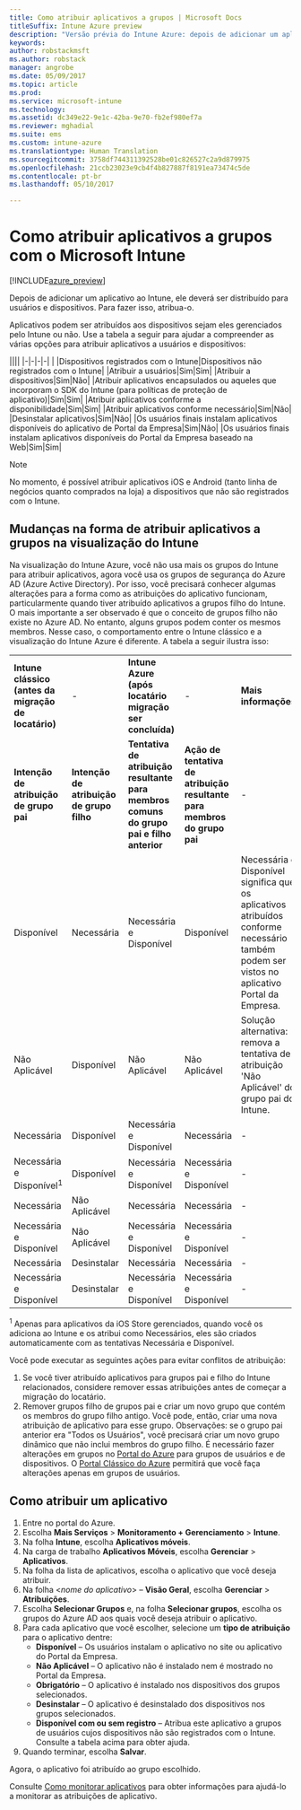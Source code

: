 ```yaml
---
title: Como atribuir aplicativos a grupos | Microsoft Docs
titleSuffix: Intune Azure preview
description: "Versão prévia do Intune Azure: depois de adicionar um aplicativo ao Intune, ele deverá ser atribuído a grupos de usuários ou dispositivos."
keywords: 
author: robstackmsft
ms.author: robstack
manager: angrobe
ms.date: 05/09/2017
ms.topic: article
ms.prod: 
ms.service: microsoft-intune
ms.technology: 
ms.assetid: dc349e22-9e1c-42ba-9e70-fb2ef980ef7a
ms.reviewer: mghadial
ms.suite: ems
ms.custom: intune-azure
ms.translationtype: Human Translation
ms.sourcegitcommit: 3758df744311392528be01c826527c2a9d879975
ms.openlocfilehash: 21ccb23023e9cb4f4b827887f8191ea73474c5de
ms.contentlocale: pt-br
ms.lasthandoff: 05/10/2017

---
```


# <a name="how-to-assign-apps-to-groups-with-microsoft-intune"></a>Como atribuir aplicativos a grupos com o Microsoft Intune

[!INCLUDE[azure_preview](../includes/azure_preview.md)]

Depois de adicionar um aplicativo ao Intune, ele deverá ser distribuído para usuários e dispositivos. Para fazer isso, atribua-o.

Aplicativos podem ser atribuídos aos dispositivos sejam eles gerenciados pelo Intune ou não. Use a tabela a seguir para ajudar a compreender as várias opções para atribuir aplicativos a usuários e dispositivos:

||||
|-|-|-|-|
|&nbsp;|Dispositivos registrados com o Intune|Dispositivos não registrados com o Intune|
|Atribuir a usuários|Sim|Sim|
|Atribuir a dispositivos|Sim|Não|
|Atribuir aplicativos encapsulados ou aqueles que incorporam o SDK do Intune (para políticas de proteção de aplicativo)|Sim|Sim|
|Atribuir aplicativos conforme a disponibilidade|Sim|Sim|
|Atribuir aplicativos conforme necessário|Sim|Não|
|Desinstalar aplicativos|Sim|Não|
|Os usuários finais instalam aplicativos disponíveis do aplicativo de Portal da Empresa|Sim|Não|
|Os usuários finais instalam aplicativos disponíveis do Portal da Empresa baseado na Web|Sim|Sim|

> [!NOTE]
> No momento, é possível atribuir aplicativos iOS e Android (tanto linha de negócios quanto comprados na loja) a dispositivos que não são registrados com o Intune.

## <a name="changes-to-how-you-assign-apps-to-groups-in-the-intune-preview"></a>Mudanças na forma de atribuir aplicativos a grupos na visualização do Intune

Na visualização do Intune Azure, você não usa mais os grupos do Intune para atribuir aplicativos, agora você usa os grupos de segurança do Azure AD (Azure Active Directory). Por isso, você precisará conhecer algumas alterações para a forma como as atribuições do aplicativo funcionam, particularmente quando tiver atribuído aplicativos a grupos filho do Intune.
O mais importante a ser observado é que o conceito de grupos filho não existe no Azure AD. No entanto, alguns grupos podem conter os mesmos membros. Nesse caso, o comportamento entre o Intune clássico e a visualização do Intune Azure é diferente. A tabela a seguir ilustra isso:

||||||
|-|-|-|-|-|
|**Intune clássico (antes da migração de locatário)**|-|**Intune Azure (após locatário migração ser concluída)**|-|**Mais informações**|
|**Intenção de atribuição de grupo pai**|**Intenção de atribuição de grupo filho**|**Tentativa de atribuição resultante para membros comuns do grupo pai e filho anterior**|**Ação de tentativa de atribuição resultante para membros do grupo pai**|-|    
|Disponível|Necessária|Necessária e Disponível|Disponível|Necessária e Disponível significa que os aplicativos atribuídos conforme necessário também podem ser vistos no aplicativo Portal da Empresa.
|Não Aplicável|Disponível|Não Aplicável|Não Aplicável|Solução alternativa: remova a tentativa de atribuição 'Não Aplicável' do grupo pai do Intune.
|Necessária|Disponível|Necessária e Disponível|Necessária|-|
|Necessária e Disponível<sup>1</sup>|Disponível|Necessária e Disponível|Necessária e Disponível|-|    
|Necessária|Não Aplicável|Necessária|Necessária|-|    
|Necessária e Disponível|Não Aplicável|Necessária e Disponível|Necessária e Disponível|-|    
|Necessária|Desinstalar|Necessária|Necessária|-|    
|Necessária e Disponível|Desinstalar|Necessária e Disponível|Necessária e Disponível|-|
<sup>1</sup> Apenas para aplicativos da iOS Store gerenciados, quando você os adiciona ao Intune e os atribui como Necessários, eles são criados automaticamente com as tentativas Necessária e Disponível.

Você pode executar as seguintes ações para evitar conflitos de atribuição:

1.    Se você tiver atribuído aplicativos para grupos pai e filho do Intune relacionados, considere remover essas atribuições antes de começar a migração do locatário.
2.    Remover grupos filho de grupos pai e criar um novo grupo que contém os membros do grupo filho antigo. Você pode, então, criar uma nova atribuição de aplicativo para esse grupo.
Observações: se o grupo pai anterior era "Todos os Usuários", você precisará criar um novo grupo dinâmico que não inclui membros do grupo filho.
É necessário fazer alterações em grupos no [Portal do Azure](https://portal.azure.com/) para grupos de usuários e de dispositivos. O [Portal Clássico do Azure](https://manage.windowsazure.com/) permitirá que você faça alterações apenas em grupos de usuários.


## <a name="how-to-assign-an-app"></a>Como atribuir um aplicativo

1. Entre no portal do Azure.
2. Escolha **Mais Serviços** > **Monitoramento + Gerenciamento** > **Intune**.
3. Na folha **Intune**, escolha **Aplicativos móveis**.
1. Na carga de trabalho **Aplicativos Móveis**, escolha **Gerenciar** > **Aplicativos**.
2. Na folha da lista de aplicativos, escolha o aplicativo que você deseja atribuir.
3. Na folha <*nome do aplicativo*> – **Visão Geral**, escolha **Gerenciar** > **Atribuições**.
4. Escolha **Selecionar Grupos** e, na folha **Selecionar grupos**, escolha os grupos do Azure AD aos quais você deseja atribuir o aplicativo.
5. Para cada aplicativo que você escolher, selecione um **tipo de atribuição** para o aplicativo dentre:
    - **Disponível** – Os usuários instalam o aplicativo no site ou aplicativo do Portal da Empresa.
    - **Não Aplicável** – O aplicativo não é instalado nem é mostrado no Portal da Empresa.
    - **Obrigatório** – O aplicativo é instalado nos dispositivos dos grupos selecionados.
    - **Desinstalar** – O aplicativo é desinstalado dos dispositivos nos grupos selecionados.
    - **Disponível com ou sem registro** – Atribua este aplicativo a grupos de usuários cujos dispositivos não são registrados com o Intune. Consulte a tabela acima para obter ajuda.
6. Quando terminar, escolha **Salvar**.

Agora, o aplicativo foi atribuído ao grupo escolhido.

Consulte [Como monitorar aplicativos](monitor-apps.md) para obter informações para ajudá-lo a monitorar as atribuições de aplicativo.

